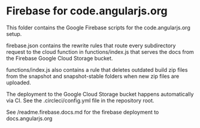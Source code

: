 Firebase for code.angularjs.org
===============================

This folder contains the Google Firebase scripts for the code.angularjs.org setup.

firebase.json contains the rewrite rules that route every subdirectory request to the cloud function
in functions/index.js that serves the docs from the Firebase Google Cloud Storage bucket.

functions/index.js also contains a rule that deletes outdated build zip files
from the snapshot and snapshot-stable folders when new zip files are uploaded.

The deployment to the Google Cloud Storage bucket happens automatically via CI.
See the .circleci/config.yml file in the repository root.

See /readme.firebase.docs.md for the firebase deployment to docs.angularjs.org